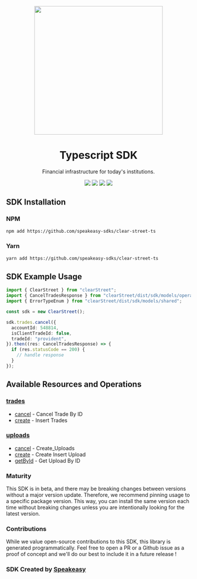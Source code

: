 <div align="center">
    <img src="https://user-images.githubusercontent.com/6267663/234535064-98a79087-c3b4-4cca-a358-06d8c4720079.svg" width="350px">
    <h1>Typescript SDK</h1>
   <p>Financial infrastructure for today's institutions.</p>
   <a href="https://clear-street.github.io/docs/"><img src="https://img.shields.io/static/v1?label=Docs&message=API Ref&color=000&style=for-the-badge" /></a>
   <a href="https://github.com/speakeasy-sdks/smartcar-ts/actions"><img src="https://img.shields.io/github/actions/workflow/status/speakeasy-sdks/clear-street-ts/speakeasy_sdk_generation.yml?style=for-the-badge" /></a>
  <a href="https://opensource.org/licenses/MIT"><img src="https://img.shields.io/badge/License-MIT-blue.svg?style=for-the-badge" /></a>
  <a href="https://github.com/speakeasy-sdks/clear-street-ts/releases"><img src="https://img.shields.io/github/v/release/speakeasy-sdks/clear-street-ts?sort=semver&style=for-the-badge" /></a>
</div>


<!-- Start SDK Installation -->
## SDK Installation

### NPM

```bash
npm add https://github.com/speakeasy-sdks/clear-street-ts
```

### Yarn

```bash
yarn add https://github.com/speakeasy-sdks/clear-street-ts
```
<!-- End SDK Installation -->

## SDK Example Usage
<!-- Start SDK Example Usage -->
```typescript
import { ClearStreet } from "clearStreet";
import { CancelTradesResponse } from "clearStreet/dist/sdk/models/operations";
import { ErrorTypeEnum } from "clearStreet/dist/sdk/models/shared";

const sdk = new ClearStreet();

sdk.trades.cancel({
  accountId: 548814,
  isClientTradeId: false,
  tradeId: "provident",
}).then((res: CancelTradesResponse) => {
  if (res.statusCode == 200) {
    // handle response
  }
});
```
<!-- End SDK Example Usage -->

<!-- Start SDK Available Operations -->
## Available Resources and Operations


### [trades](docs/trades/README.md)

* [cancel](docs/trades/README.md#cancel) - Cancel Trade By ID
* [create](docs/trades/README.md#create) - Insert Trades

### [uploads](docs/uploads/README.md)

* [cancel](docs/uploads/README.md#cancel) - Create_Uploads
* [create](docs/uploads/README.md#create) - Create Insert Upload
* [getById](docs/uploads/README.md#getbyid) - Get Upload By ID
<!-- End SDK Available Operations -->

### Maturity

This SDK is in beta, and there may be breaking changes between versions without a major version update. Therefore, we recommend pinning usage
to a specific package version. This way, you can install the same version each time without breaking changes unless you are intentionally
looking for the latest version.

### Contributions

While we value open-source contributions to this SDK, this library is generated programmatically.
Feel free to open a PR or a Github issue as a proof of concept and we'll do our best to include it in a future release !

### SDK Created by [Speakeasy](https://docs.speakeasyapi.dev/docs/using-speakeasy/client-sdks)

